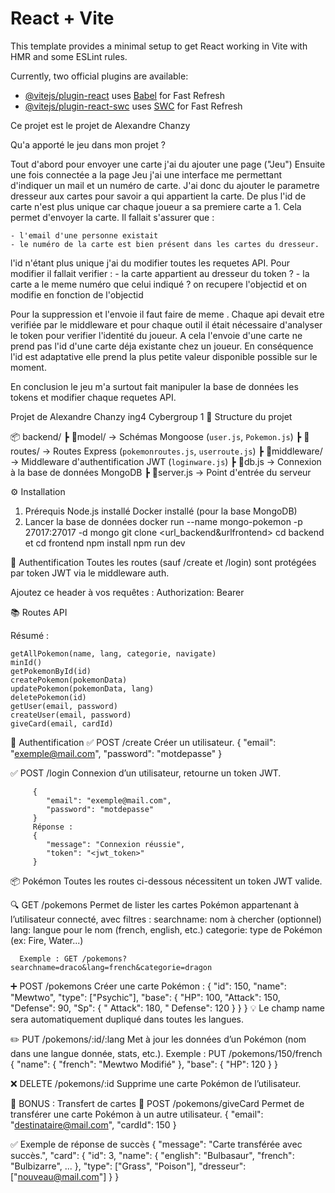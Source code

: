 # React + Vite

This template provides a minimal setup to get React working in Vite with HMR and some ESLint rules.

Currently, two official plugins are available:

- [@vitejs/plugin-react](https://github.com/vitejs/vite-plugin-react/blob/main/packages/plugin-react/README.md) uses [Babel](https://babeljs.io/) for Fast Refresh
- [@vitejs/plugin-react-swc](https://github.com/vitejs/vite-plugin-react-swc) uses [SWC](https://swc.rs/) for Fast Refresh

Ce projet est le projet de Alexandre Chanzy

Qu'a apporté le jeu dans mon projet ?

Tout d'abord pour envoyer une carte j'ai du ajouter une page ("Jeu")
Ensuite une fois connectée a la page Jeu j'ai une interface me permettant d'indiquer un mail et un numéro de carte.
J'ai donc du ajouter le parametre dresseur aux cartes pour savoir a qui appartient la carte.
De plus l'id de carte n'est plus unique car chaque joueur a sa premiere carte a 1.
Cela permet d'envoyer la carte. Il fallait s'assurer que :

    - l'email d'une personne existait
    - le numéro de la carte est bien présent dans les cartes du dresseur.
l'id n'étant plus unique j'ai du modifier toutes les requetes API.
Pour modifier il fallait verifier :
    - la carte appartient au dresseur du token ?
    - la carte a le meme numéro que celui indiqué ?
on recupere l'objectid et on modifie en fonction de l'objectid

Pour la suppression et l'envoie il faut faire de meme .
Chaque api devait etre verifiée par le middleware et pour chaque outil il était nécessaire d'analyser le token pour verifier l'identité du joueur.
A cela l'envoie d'une carte ne prend pas l'id d'une carte déja existante chez un joueur.
En conséquence l'id est adaptative elle prend la plus petite valeur disponible possible sur le moment.

En conclusion le jeu m'a surtout fait manipuler la base de données les tokens et modifier chaque requetes API.


Projet de Alexandre Chanzy ing4 Cybergroup 1
🧠 Structure du projet

📦 backend/
 ┣ 📂model/            → Schémas Mongoose (`user.js`, `Pokemon.js`)
 ┣ 📂routes/           → Routes Express (`pokemonroutes.js`, `userroute.js`)
 ┣ 📂middleware/       → Middleware d'authentification JWT (`loginware.js`)
 ┣ 📜db.js             → Connexion à la base de données MongoDB
 ┣ 📜server.js         → Point d'entrée du serveur

⚙️ Installation
   1. Prérequis
   Node.js installé
   Docker installé (pour la base MongoDB)
   2. Lancer la base de données
   docker run --name mongo-pokemon -p 27017:27017 -d mongo
      git clone <url_backend&urlfrontend>
      cd backend et cd frontend
      npm install
      npm run dev

🔐 Authentification
Toutes les routes (sauf /create et /login) sont protégées par token JWT via le middleware auth.

Ajoutez ce header à vos requêtes :
Authorization: Bearer <token>

📚 Routes API

Résumé :

    getAllPokemon(name, lang, categorie, navigate)
    minId()
    getPokemonById(id)
    createPokemon(pokemonData)
    updatePokemon(pokemonData, lang)
    deletePokemon(id)
    getUser(email, password)
    createUser(email, password)
    giveCard(email, cardId)

🔑 Authentification
   ✅ POST /create
      Créer un utilisateur.
         {
            "email": "exemple@mail.com",
            "password": "motdepasse"
         }


   ✅ POST /login
      Connexion d’un utilisateur, retourne un token JWT.

         {
            "email": "exemple@mail.com",
            "password": "motdepasse"
         }
         Réponse :
         {
            "message": "Connexion réussie",
            "token": "<jwt_token>"
         }

📦 Pokémon
Toutes les routes ci-dessous nécessitent un token JWT valide.

   🔍 GET /pokemons
      Permet de lister les cartes Pokémon appartenant à l’utilisateur connecté, avec filtres :
      searchname: nom à chercher (optionnel)
      lang: langue pour le nom (french, english, etc.)
      categorie: type de Pokémon (ex: Fire, Water...)

      Exemple : GET /pokemons?searchname=draco&lang=french&categorie=dragon

   ➕ POST /pokemons
      Créer une carte Pokémon :
         {
         "id": 150,
         "name": "Mewtwo",
         "type": ["Psychic"],
         "base": {
            "HP": 100,
            "Attack": 150,
            "Defense": 90,
            "Sp": {
               " Attack": 180,
               " Defense": 120
            }
         }
         }
      💡 Le champ name sera automatiquement dupliqué dans toutes les langues.


   ✏️ PUT /pokemons/:id/:lang
      Met à jour les données d’un Pokémon (nom dans une langue donnée, stats, etc.).
      Exemple : PUT /pokemons/150/french
         {
            "name": {
               "french": "Mewtwo Modifié"
            },
            "base": {
               "HP": 120
            }
         }

   ❌ DELETE /pokemons/:id
      Supprime une carte Pokémon de l’utilisateur.

   🎁 BONUS : Transfert de cartes
      🔁 POST /pokemons/giveCard
      Permet de transférer une carte Pokémon à un autre utilisateur.
         {
            "email": "destinataire@mail.com",
            "cardId": 150
         }
   

✅ Exemple de réponse de succès
   {
      "message": "Carte transférée avec succès.",
      "card": {
         "id": 3,
         "name": {
            "english": "Bulbasaur",
            "french": "Bulbizarre",
            ...
         },
         "type": ["Grass", "Poison"],
         "dresseur": ["nouveau@mail.com"]
      }
   }


   
